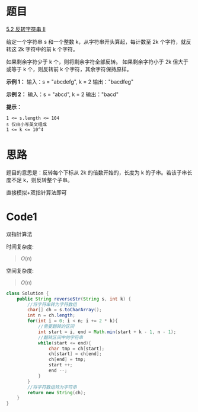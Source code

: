 # 题目
[5.2 反转字符串 II](https://leetcode.cn/problems/reverse-string-ii/)

给定一个字符串 s 和一个整数 k，从字符串开头算起，每计数至 2k 个字符，就反转这 2k 字符中的前 k 个字符。

如果剩余字符少于 k 个，则将剩余字符全部反转。
如果剩余字符小于 2k 但大于或等于 k 个，则反转前 k 个字符，其余字符保持原样。

**示例 1：**
输入：s = "abcdefg", k = 2
输出："bacdfeg"

**示例 2：**
输入：s = "abcd", k = 2
输出："bacd"

**提示：**
```
1 <= s.length <= 104
s 仅由小写英文组成
1 <= k <= 10^4
```

# 思路
题目的意思是：反转每个下标从 2k 的倍数开始的，长度为 k 的子串。若该子串长度不足 k，则反转整个子串。

直接模拟+双指针算法即可

# Code1
双指针算法

时间复杂度:
> $O(n)$  

空间复杂度:
> $O(n)$ 

```Java
class Solution {
    public String reverseStr(String s, int k) {
        //将字符串转为字符数组
        char[] ch = s.toCharArray();
        int n = ch.length;
        for(int i = 0; i < n; i += 2 * k){
            //需要翻转的区间
            int start = i, end = Math.min(start + k - 1, n - 1);
            //翻转区间中的字符串
            while(start <= end){
                char tmp = ch[start];
                ch[start] = ch[end];
                ch[end] = tmp;
                start ++;
                end --;
            }
        }
        //将字符数组转为字符串
        return new String(ch);
    }
}
```